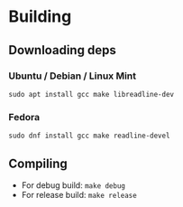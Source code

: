 # Building
## Downloading deps
### Ubuntu / Debian / Linux Mint
`sudo apt install gcc make libreadline-dev`
### Fedora
`sudo dnf install gcc make readline-devel`

## Compiling
- For debug build: `make debug`
- For release build: `make release`

